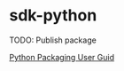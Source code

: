 # sdk-python

TODO: Publish package

[Python Packaging User Guid](https://packaging.python.org/en/latest/tutorials/packaging-projects/)
